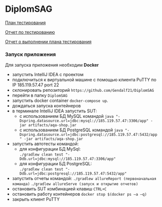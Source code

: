 # DiplomSAG
[План тестирования]()

[Отчет по тестированию]()

[Отчет о выполнении плана тестирования]()

### Запуск приложения

Для запуска приложения необходим **Docker**

* запустить IntelliJ IDEA с проектом
* подключиться к виртуальной машине с помощью клиента PuTTY по IP 185.119.57.47 port 22
* склонировать репозиторий ```https://github.com/Gendalf21/DiplomSAG```
* перейти в папку ```DiplomSAG```
* запустить docker container ```docker-compose up```.
* дождаться запуска контейнеров
* в терминале IntelliJ IDEA запустить SUT:
    - с использованием БД MySQL
      командой ```java "-Dspring.datasource.url=jdbc:mysql://185.119.57.47:3306/app" -jar artifacts/aqa-shop.jar```
    - с использованием БД PostgreSQL
      командой ```java "-Dspring.datasource.url=jdbc:postgresql://185.119.57.47:5432/app" -jar artifacts/aqa-shop.jar```
* запустить автотесты командой:
    - для конфигурации БД MySql:  
      ```./gradlew clean test "-Ddb.url=jdbc:mysql://185.119.57.47:3306/app"```
    - для конфигурации БД PostgreSQL:  
      ```./gradlew clean test "-Ddb.url=jdbc:postgresql://185.119.57.47:5432/app"```
* запустить отчеты командой:
```./gradlew allureReport (первоначальная команда)```
```./gradlew allureServe (запуск и открытие отчетов)```
* остановить SUT комбинацией клавиш ```CTRL+C```
* остановить работу контейнеров ```docker stop $(docker ps –a –q)``` 
* закрыть клиент PuTTY